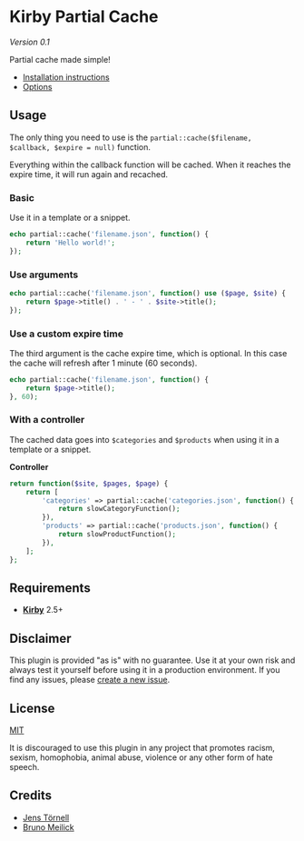 # Kirby Partial Cache

*Version 0.1*

Partial cache made simple!

- [Installation instructions](docs/install.md)
- [Options](docs/options.md)

## Usage

The only thing you need to use is the `partial::cache($filename, $callback, $expire = null)` function.

Everything within the callback function will be cached. When it reaches the expire time, it will run again and recached.

### Basic

Use it in a template or a snippet.

```php
echo partial::cache('filename.json', function() {
    return 'Hello world!';
});
```

### Use arguments

```php
echo partial::cache('filename.json', function() use ($page, $site) {
    return $page->title() . ' - ' . $site->title();
});
```

### Use a custom expire time

The third argument is the cache expire time, which is optional. In this case the cache will refresh after 1 minute (60 seconds).

```php
echo partial::cache('filename.json', function() {
    return $page->title();
}, 60);
```

### With a controller

The cached data goes into `$categories` and `$products` when using it in a template or a snippet.

**Controller**

```php
return function($site, $pages, $page) {
    return [
        'categories' => partial::cache('categories.json', function() {
            return slowCategoryFunction();
        }),
        'products' => partial::cache('products.json', function() {
            return slowProductFunction();
        }),
    ];
};
```

## Requirements

- [**Kirby**](https://getkirby.com/) 2.5+

## Disclaimer

This plugin is provided "as is" with no guarantee. Use it at your own risk and always test it yourself before using it in a production environment. If you find any issues, please [create a new issue](https://github.com/jenstornell/kirby-partial-cache/issues/new).

## License

[MIT](https://opensource.org/licenses/MIT)

It is discouraged to use this plugin in any project that promotes racism, sexism, homophobia, animal abuse, violence or any other form of hate speech.

## Credits

- [Jens Törnell](https://github.com/jenstornell)
- [Bruno Meilick](https://github.com/bnomei/)